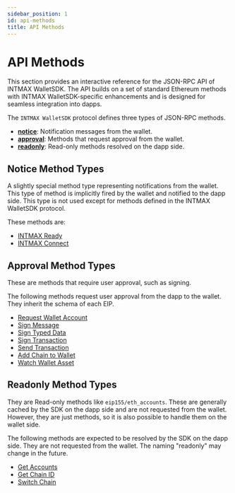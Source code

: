 ```yaml
---
sidebar_position: 1
id: api-methods
title: API Methods
---
```


# API Methods

This section provides an interactive reference for the JSON-RPC API of INTMAX WalletSDK. The API builds on a set of standard Ethereum methods with INTMAX WalletSDK-specific enhancements and is designed for seamless integration into dapps.

The `INTMAX WalletSDK` protocol defines three types of JSON-RPC methods.

- **[notice](#notice-method-types)**: Notification messages from the wallet.
- **[approval](#approval-method-types)**: Methods that request approval from the wallet.
- **[readonly](#readonly-method-types)**: Read-only methods resolved on the dapp side.

## Notice Method Types

A slightly special method type representing notifications from the wallet. This type of method is implicitly fired by the wallet and notified to the dapp side. This type is not used except for methods defined in the INTMAX WalletSDK protocol.

These methods are:

- [INTMAX Ready](intmax-ready)
- [INTMAX Connect](intmax-connect)

## Approval Method Types

These are methods that require user approval, such as signing.

The following methods request user approval from the dapp to the wallet. They inherit the schema of each EIP.

- [Request Wallet Account](request-wallet-account)
- [Sign Message](sign-message)
- [Sign Typed Data](sign-typed-data)
- [Sign Transaction](sign-transaction)
- [Send Transaction](send-transaction)
- [Add Chain to Wallet](add-chain-to-wallet)
- [Watch Wallet Asset](watch-wallet-asset)

## Readonly Method Types

They are Read-only methods like `eip155/eth_accounts`. These are generally cached by the SDK on the dapp side and are not requested from the wallet. However, they are just methods, so it is also possible to handle them on the wallet side.

The following methods are expected to be resolved by the SDK on the dapp side. They are not requested from the wallet. The naming "readonly" may change in the future.

- [Get Accounts](get-accounts)
- [Get Chain ID](get-chain-id)
- [Switch Chain](switch-chain)
